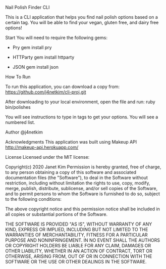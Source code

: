 Nail Polish Finder CLI

This is a CLI application that helps you find nail polish options based on a certain tag. You will be able to find your vegan, gluten free, and dairy free options! 




Start
You will need to require the following gems:
- Pry
    gem install pry

- HTTParty
    gem install httparty

- JSON
    gem install json




How To Run

To run this application, you can download a copy from:
    https://github.com/j4netkim/cli-proj.git
    
After downloading to your local environment, open the file and run:
    ruby bin/polishes

You will see instructions to type in tags to get your options. You will see a numbered list. 




Author 
@j4netkim



Acknowledgments
This application was built using Makeup API
    http://makeup-api.herokuapp.com/





License
Licensed under the MIT license:

Copyright(c) 2020 Janet Kim
Permission is hereby granted, free of charge, to any person obtaining a copy of this software and associated documentation files (the "Software"), to deal in the Software without restriction, including without limitation the rights to use, copy, modify, merge, publish, distribute, sublicense, and/or sell copies of the Software, and to permit persons to whom the Software is furnished to do so, subject to the following conditions:

The above copyright notice and this permission notice shall be included in all copies or substantial portions of the Software.

THE SOFTWARE IS PROVIDED "AS IS", WITHOUT WARRANTY OF ANY KIND, EXPRESS OR IMPLIED, INCLUDING BUT NOT LIMITED TO THE WARRANTIES OF MERCHANTABILITY, FITNESS FOR A PARTICULAR PURPOSE AND NONINFRINGEMENT. IN NO EVENT SHALL THE AUTHORS OR COPYRIGHT HOLDERS BE LIABLE FOR ANY CLAIM, DAMAGES OR OTHER LIABILITY, WHETHER IN AN ACTION OF CONTRACT, TORT OR OTHERWISE, ARISING FROM, OUT OF OR IN CONNECTION WITH THE SOFTWARE OR THE USE OR OTHER DEALINGS IN THE SOFTWARE.